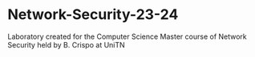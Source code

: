 # Network-Security-23-24
Laboratory created for the Computer Science Master course of Network Security held by B. Crispo at  UniTN

